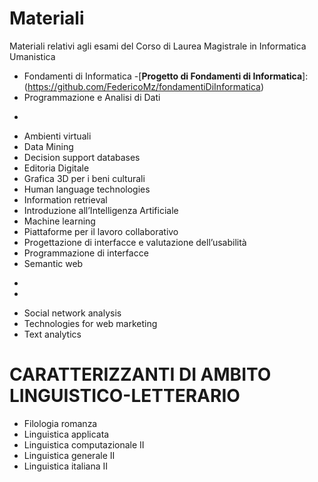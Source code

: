 # Materiali
Materiali relativi agli esami del Corso di Laurea Magistrale in Informatica Umanistica


* Fondamenti di Informatica
-[**Progetto di Fondamenti di Informatica**]: (https://github.com/FedericoMz/fondamentiDiInformatica)
* Programmazione e Analisi di Dati
- [**Esercizi in Java**]: (https://github.com/andreafailla/Esercizi-in-java)
* Ambienti virtuali	
* Data Mining 
* Decision support databases
* Editoria Digitale
* Grafica 3D per i beni culturali	
* Human language technologies 
* Information retrieval
* Introduzione all’Intelligenza Artificiale	
* Machine learning
* Piattaforme per il lavoro collaborativo	
* Progettazione di interfacce e valutazione dell’usabilità	
* Programmazione di interfacce	
* Semantic web 
- [**Narrative Ontology (Feb-2021)**]: (https://github.com/andreafailla/Narrative-Ontology)
- [**Progetto di Semantic Web 2019/2020**]: (https://github.com/luciapiff/Semantic-Web)
* Social network analysis 
* Technologies for web marketing
* Text analytics

# CARATTERIZZANTI DI AMBITO LINGUISTICO-LETTERARIO
* Filologia romanza	
* Linguistica applicata
* Linguistica computazionale II	
* Linguistica generale II
* Linguistica italiana II	

